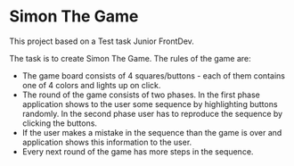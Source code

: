 # Simon The Game

This project based on a Test task Junior FrontDev.

The task is to create Simon The Game. The rules of the game are:

- The game board consists of 4 squares/buttons - each of them contains one of 4 colors and lights up on click.
- The round of the game consists of two phases. In the first phase application shows to the user some sequence by highlighting buttons randomly. In the second phase user has to reproduce the sequence by clicking the buttons.
- If the user makes a mistake in the sequence than the game is over and application shows this information to the user.
- Every next round of the game has more steps in the sequence.
